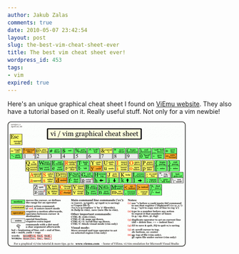 ```yaml
---
author: Jakub Zalas
comments: true
date: 2010-05-07 23:42:54
layout: post
slug: the-best-vim-cheat-sheet-ever
title: The best vim cheat sheet ever!
wordpress_id: 453
tags:
- vim
expired: true
---
```


Here's an unique graphical cheat sheet I found on [ViEmu website](http://www.viemu.com/a_vi_vim_graphical_cheat_sheet_tutorial.html). They also have a tutorial based on it. Really useful stuff. Not only for a vim newbie!

<div class="text-center">
    <a href="/uploads/wp/2010/05/vi-vim-cheat-sheet.gif"><img src="/uploads/wp/2010/05/vi-vim-cheat-sheet-400x282.gif" title="vim cheat sheet" alt="vim cheat sheet" class="img-responsive" /></a>
</div>

